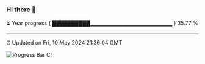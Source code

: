 ### Hi there 👋

⏳ Year progress { ██████████▁▁▁▁▁▁▁▁▁▁▁▁▁▁▁▁▁▁▁▁ } 35.77 %

---

⏰ Updated on Fri, 10 May 2024 21:36:04 GMT

![Progress Bar CI](https://github.com/IshwaranRudhara/GIT-ACTION/workflows/Progress%20Bar%20CI/badge.svg)
